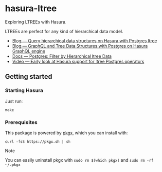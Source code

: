 # hasura-ltree

Exploring LTREEs with Hasura.

LTREEs are perfect for any kind of hierarchical data model.

- [Blog — Query hierarchical data structures on Hasura with Postgres ltree][blog-query]
- [Blog — GraphQL and Tree Data Structures with Postgres on Hasura GraphQL engine][blog-tree]
- [Docs — Postgres: Filter by Hierarchical ltree Data][docs-ltree]
- [Video — Early look at Hasura support for ltree Postgres operators][video-ltree]

[blog-query]: https://hasura.io/blog/query-hierarchical-data-structures-on-hasura-with-postgres-ltree/
[blog-tree]: https://hasura.io/blog/graphql-and-tree-data-structures-with-postgres-on-hasura-dfa13c0d9b5f/
[docs-ltree]: https://hasura.io/docs/latest/queries/postgres/filters/ltree-operators/
[video-ltree]: https://www.youtube.com/watch?v=_hPbpDUniFQ

## Getting started

### Starting Hasura

Just run:

```shell
make
```

### Prerequisites

This package is powered by [pkgx][pkgx], which you can install with:

```shell
curl -fsS https://pkgx.sh | sh
```

> [!NOTE]
> You can easily uninstall pkgx with `sudo rm $(which pkgx)` and `sudo rm -rf ~/.pkgx`

[pkgx]: https://pkgx.sh/
